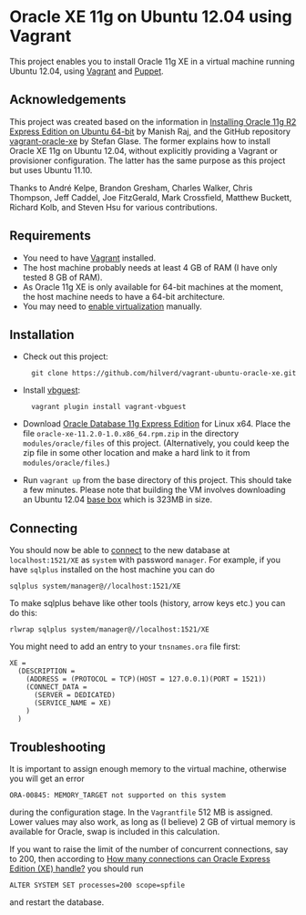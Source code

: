 # Oracle XE 11g on Ubuntu 12.04 using Vagrant

This project enables you to install Oracle 11g XE in a virtual machine running Ubuntu 12.04, using
[Vagrant] and [Puppet].

## Acknowledgements

This project was created based on the information in
[Installing Oracle 11g R2 Express Edition on Ubuntu 64-bit] by Manish Raj, and the GitHub repository
[vagrant-oracle-xe] by Stefan Glase. The former explains how to install Oracle XE 11g on Ubuntu
12.04, without explicitly providing a Vagrant or provisioner configuration. The latter has the same
purpose as this project but uses Ubuntu 11.10.

Thanks to André Kelpe, Brandon Gresham, Charles Walker, Chris Thompson, Jeff Caddel, Joe FitzGerald,
Mark Crossfield, Matthew Buckett, Richard Kolb, and Steven Hsu for various contributions.

## Requirements

* You need to have [Vagrant] installed.
* The host machine probably needs at least 4 GB of RAM (I have only tested 8 GB of RAM).
* As Oracle 11g XE is only available for 64-bit machines at the moment, the host machine needs to
  have a 64-bit architecture.
* You may need to [enable virtualization] manually.

## Installation

* Check out this project:

        git clone https://github.com/hilverd/vagrant-ubuntu-oracle-xe.git

* Install [vbguest]:

        vagrant plugin install vagrant-vbguest

* Download [Oracle Database 11g Express Edition] for Linux x64. Place the file
  `oracle-xe-11.2.0-1.0.x86_64.rpm.zip` in the directory `modules/oracle/files` of this
  project. (Alternatively, you could keep the zip file in some other location and make a hard link
  to it from `modules/oracle/files`.)

* Run `vagrant up` from the base directory of this project. This should take a few minutes. Please
  note that building the VM involves downloading an Ubuntu 12.04
  [base box](http://docs.vagrantup.com/v2/boxes.html) which is 323MB in size.

## Connecting

You should now be able to
[connect](http://www.oracle.com/technetwork/developer-tools/sql-developer/downloads/index.html) to
the new database at `localhost:1521/XE` as `system` with password `manager`. For example, if you
have `sqlplus` installed on the host machine you can do

    sqlplus system/manager@//localhost:1521/XE

To make sqlplus behave like other tools (history, arrow keys etc.) you can do this:

    rlwrap sqlplus system/manager@//localhost:1521/XE

You might need to add an entry to your `tnsnames.ora` file first:

    XE =
      (DESCRIPTION =
        (ADDRESS = (PROTOCOL = TCP)(HOST = 127.0.0.1)(PORT = 1521))
        (CONNECT_DATA =
          (SERVER = DEDICATED)
          (SERVICE_NAME = XE)
        )
      )

## Troubleshooting

It is important to assign enough memory to the virtual machine, otherwise you will get an error

    ORA-00845: MEMORY_TARGET not supported on this system

during the configuration stage. In the `Vagrantfile` 512 MB is assigned. Lower values may also work,
as long as (I believe) 2 GB of virtual memory is available for Oracle, swap is included in this
calculation.

If you want to raise the limit of the number of concurrent connections, say to 200, then according
to [How many connections can Oracle Express Edition (XE) handle?] you should run

    ALTER SYSTEM SET processes=200 scope=spfile

and restart the database.

[Vagrant]: http://www.vagrantup.com/

[Puppet]: http://puppetlabs.com/

[Oracle Database 11g Express Edition]: http://www.oracle.com/technetwork/database/database-technologies/express-edition/downloads/index.html

[Oracle Database 11g EE Documentation]: http://docs.oracle.com/cd/E17781_01/index.htm

[Installing Oracle 11g R2 Express Edition on Ubuntu 64-bit]: http://meandmyubuntulinux.blogspot.co.uk/2012/05/installing-oracle-11g-r2-express.html

[vagrant-oracle-xe]: https://github.com/codescape/vagrant-oracle-xe

[vbguest]: https://github.com/dotless-de/vagrant-vbguest

[How many connections can Oracle Express Edition (XE) handle?]: http://stackoverflow.com/questions/906541/how-many-connections-can-oracle-express-edition-xe-handle

[enable virtualization]: http://www.sysprobs.com/disable-enable-virtualization-technology-bios
